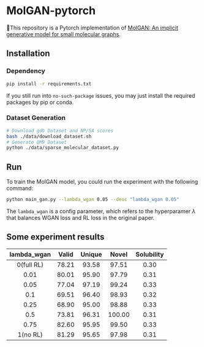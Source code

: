 # MolGAN-pytorch

🦑This repository is a Pytorch implementation of [MolGAN: An implicit generative model for small molecular graphs](https://arxiv.org/pdf/1805.11973.pdf).

## Installation

### Dependency

```bash
pip install -r requirements.txt
```

If you still run into `no-such-package` issues, you may just install the required packages by pip or conda.

### Dataset Generation

```bash
# Download gdb Dataset and NP/SA scores
bash ./data/download_dataset.sh
# Generate QM9 Dataset
python ./data/sparse_molecular_dataset.py
```

## Run

To train the MolGAN model, you could run the experiment with the following command:

```bash
python main_gan.py --lambda_wgan 0.05 --desc "lambda_wgan 0.05"
```

The `lambda_wgan` is a config parameter, which refers to the hyperparamer $\lambda$ that balances WGAN loss and RL loss in the original paper.

## Some experiment results

| lambda_wgan | Valid | Unique | Novel  | Solubility |
| :---------: | :---: | :----: | :----: | :--------: |
| 0(full RL)  | 78.21 | 93.58  | 97.51  |    0.30    |
|    0.01     | 80.01 | 95.90  | 97.79  |    0.31    |
|    0.05     | 77.04 | 97.19  | 99.24  |    0.33    |
|     0.1     | 69.51 | 96.40  | 98.93  |    0.32    |
|    0.25     | 68.90 | 95.00  | 98.88  |    0.33    |
|     0.5     | 73.81 | 96.31  | 100.00 |    0.31    |
|    0.75     | 82.60 | 95.95  | 99.50  |    0.33    |
|  1(no RL)   | 81.29 | 95.65  | 97.98  |    0.31    |

